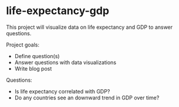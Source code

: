 # life-expectancy-gdp

This project will visualize data on life expectancy and GDP to answer questions.

Project goals:
* Define question(s)
* Answer questions with data visualizations
* Write blog post

Questions:
* Is life expectancy correlated with GDP?
* Do any countries see an downward trend in GDP over time?
